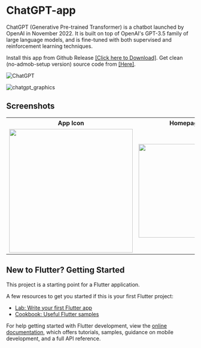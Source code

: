 # ChatGPT-app

ChatGPT (Generative Pre-trained Transformer) is a chatbot launched by OpenAI in November 2022. It is built on top of OpenAI's GPT-3.5 family of large language models, and is fine-tuned with both supervised and reinforcement learning techniques.

Install this app from Github Release [[Click here to Download]](https://github.com/aratheunseen/ChatGPT-app/releases/download/v1.0.0%2B1/ChatGPT-v1.0.0.apk). Get clean (no-admob-setup version) source code from [[Here]](https://github.com/aratheunseen/ChatGPT).

![ChatGPT](https://img.shields.io/github/downloads/aratheunseen/chatgpt-app/total?color=%23092&label=Total%20Downloads&logo=android)


![chatgpt_graphics](https://github.com/aratheunseen/ChatGPT-app/assets/62181222/67d352e3-002e-4443-95fb-34edfd8874be)



## Screenshots

<table>
  <tr>
    <th>App Icon</th>
    <th>Homepage</th>
    <th>With Keyboard</th>
    <th>Answer Page</th>
    <th>App Drawer</th>
  </tr>
  <tr>
    <td><img src="https://user-images.githubusercontent.com/62181222/209953421-d2155e4f-41c6-4803-be94-2a37cb4cc2f6.jpg" width="330"></td>
    <td><img src="https://user-images.githubusercontent.com/62181222/209953414-ccbd5af6-405d-476e-a493-e624027ed1a8.jpg" width="250"></td>
    <td><img src="https://user-images.githubusercontent.com/62181222/209953407-54df55fb-2a4a-441d-a1dc-49788fe7bb6a.jpg" width="250"></td>
    <td><img src="https://user-images.githubusercontent.com/62181222/209953426-5206e5d5-320d-49b1-aaf3-8a8376e345f5.jpg" width="260"></td>
    <td><img src="https://user-images.githubusercontent.com/62181222/209953423-5780b592-f767-414b-86dd-4d49f6d0cec9.jpg" width="260"></td>
  </tr>
</table>

## New to Flutter? Getting Started

This project is a starting point for a Flutter application.

A few resources to get you started if this is your first Flutter project:

- [Lab: Write your first Flutter app](https://docs.flutter.dev/get-started/codelab)
- [Cookbook: Useful Flutter samples](https://docs.flutter.dev/cookbook)

For help getting started with Flutter development, view the
[online documentation](https://docs.flutter.dev/), which offers tutorials,
samples, guidance on mobile development, and a full API reference.
